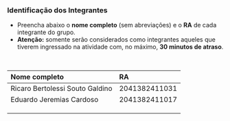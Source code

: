
### Identificação dos Integrantes

- Preencha abaixo o **nome completo** (sem abreviações) e o **RA** de cada integrante do grupo.
- **Atenção:** somente serão considerados como integrantes aqueles que tiverem ingressado na atividade com, no máximo, **30 minutos de atraso**.

<br>

| Nome completo | RA |
|:--------------|:---|
|Ricaro Bertolessi Souto Galdino                |2041382411031     |
|Eduardo Jeremias Cardoso                       |2041382411017     |
|                |     |
|                |     |
|                |     |
